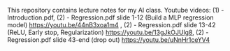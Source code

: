 This repository contains lecture notes for my AI class. Youtube videos: (1) - Introduction.pdf, (2) - Regression.pdf slide 1-12 (Build a MLP regression model) https://youtu.be/44nB3xoa1m4 ,  (2) - Regression.pdf slide 13-42 (ReLU, Early stop, Regularization) https://youtu.be/13gJkOJUlg8,   (2) - Regression.pdf slide 43-end  (drop out) https://youtu.be/uNnHr1ceYV4
